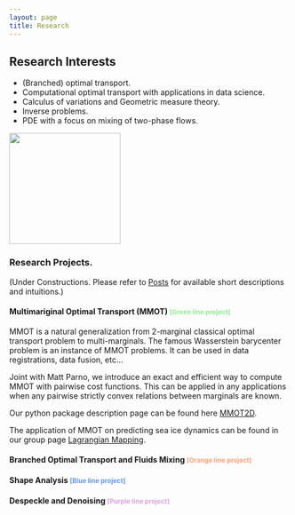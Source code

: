 ```yaml
---
layout: page
title: Research
---
```

<div class="bg-secondary py-3 mb-2">
  <div class="container h-100">
    <div class="row h-100 align-items-top">
      <div class="col-lg-8">
        <h2 class="display-5 text-white mt-1 mb-1">Research Interests</h2>
        <ul class="lead mb-1 text-white">
  			<li>(Branched) optimal transport.</li>
 			<li>Computational optimal transport with applications in data science.</li>
  			<li>Calculus of variations and Geometric measure theory.</li>
  			<li>Inverse problems.</li>
  			<li>PDE with a focus on mixing of two-phase flows.</li>
		</ul>	
      </div>
      <div class="col-lg-4">
        <a href="{{site.url}}"><img src="{{ site.baseurl}}/assets/images/research-interest.png" height="200" /></a>
      </div>
    </div>
  </div>
</div>


### Research Projects. 

(Under Constructions. Please refer to [Posts]({{site.baseurl}}/Posts.html) for available short descriptions and intuitions.)


#### Multimariginal Optimal Transport (MMOT) <small><span style="color:#90EE90">[Green line project]</span></small>

MMOT is a natural generalization from 2-marginal classical optimal transport problem to multi-marginals. The famous Wasserstein barycenter problem is an instance of MMOT problems. It can be used in data registrations, data fusion, etc...

Joint with Matt Parno, we introduce an exact and efficient way to compute MMOT with pairwise cost functions. This can be applied in any applications when any pairwise strictly convex relations between marginals are known. 

Our python package description page can be found here [MMOT2D](https://simda-muri.github.io/mmot/).

The application of MMOT on predicting sea ice dynamics can be found in our group page [Lagrangian Mapping](https://simda-muri.github.io/challenges/source/descriptions/problem2.html).


#### Branched Optimal Transport and Fluids Mixing <small><span style="color:#FFA07A">[Orange line project]</span></small>

#### Shape Analysis <small><span style="color:#6495ED">[Blue line project]</span></small>

#### Despeckle and Denoising <small><span style="color:#DDA0DD">[Purple line project]</span></small>



